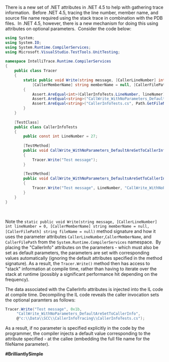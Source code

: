

There is a new set of .NET attributes in .NET 4.5 to help with gathering trace information.  Before .NET 4.5, tracing the line number, member name, and source file name required using the stack trace in combination with the PDB files.  In .NET 4.5, however, there is a new mechanism for doing this using attributes on optional parameters.  Consider the code below:

```csharp
using System;
using System.IO;
using System.Runtime.CompilerServices;
using Microsoft.VisualStudio.TestTools.UnitTesting;
 
namespace IntelliTrace.Runtime.CompilerServices
{
    public class Tracer
    {
        static public void Write(string message, [CallerLineNumber] int lineNumer = 0, 
            [CallerMemberName] string memberName = null, [CallerFilePath] string fileName = null)
        {
            Assert.AreEqual<int>(CallerInfoTests.LineNumber, lineNumer);
            Assert.AreEqual<string>("CallWrite_WithNoParameters_DefaultAreSetToCallerInfo", memberName);
            Assert.AreEqual<string>("CallerInfoTests.cs", Path.GetFileName(fileName));
        }
    }
    
    [TestClass]
    public class CallerInfoTests
    {
        public const int LineNumber = 27;
 
        [TestMethod]
        public void CallWrite_WithNoParameters_DefaultAreSetToCallerInfo()
        {
            Tracer.Write("Test message");
        }
 
        [TestMethod]
        public void CallWrite_WithNoParameters_DefaultsAreSetToCallerInfoExceptForSpecifiedLineNuber()
        {
            Tracer.Write("Test message", LineNumber, "CallWrite_WithNoParameters_DefaultAreSetToCallerInfo");
        }
    }
}
```

 

Note the ```static public void Write(string message, [CallerLineNumber] int lineNumber = 0, [CallerMemberName] string memberName = null, [CallerFilePath] string fileName = null)``` method signature and how it uses the parameter attributes ```CallerLineNumber```,```CallerMemberName```, and ```CallerFilePath``` from the ```System.Runtime.CompilerServices``` namespace.  By placing the "CallerInfo" attributes on the parameters - which must also be set as default parameters, the parameters are set with corresponding values automatically (ignoring the default attributes specified in the method signature). As a result, the ```Tracer.Write()``` method then has access to "stack" information at compile time, rather than having to iterate over the stack at runtime (possibly a significant performance hit depending on the frequency).

The data associated with the CallerInfo attributes is injected into the IL code at compile time. Decompiling the IL code reveals the caller invocation sets the optional paramters as follows:

```csharp
Tracer.Write("Test message", 0x1b, 
     "CallWrite_WithNoParameters_DefaultAreSetToCallerInfo", 
     @"c:\\Data\\SCC\\CallerInfoTracing\\CallerInfoTests.cs");
```
As a result, if no parameter is specified explicitly in the code by the programmer, the compiler injects a default value corresponding to the attribute specified - at the callee (embedding the full file name for the fileName parameter).

**#BrilliantlySimple**
